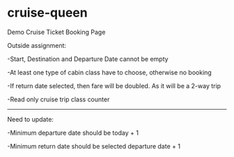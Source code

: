 # cruise-queen
Demo Cruise Ticket Booking Page

Outside assignment:

-Start, Destination and Departure Date cannot be empty

-At least one type of cabin class have to choose, otherwise no booking

-If return date selected, then fare will be doubled. As it will be a 2-way trip

-Read only cruise trip class counter



********************************
Need to update:

-Minimum departure date should be today + 1

-Minimum return date should be selected departure date + 1